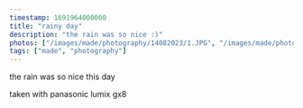 ```yaml
---
timestamp: 1691964000000
title: "rainy day"
description: "the rain was so nice :)"
photos: ["/images/made/photography/14082023/1.JPG", "/images/made/photography/14082023/2.JPG", "/images/made/photography/14082023/3.JPG", "/images/made/photography/14082023/4.JPG"]
tags: ["made", "photography"]
---
```

the rain was so nice this day

taken with panasonic lumix gx8